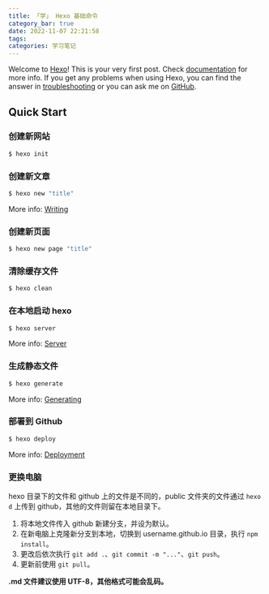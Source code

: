 ```yaml
---
title: 「学」 Hexo 基础命令
category_bar: true
date: 2022-11-07 22:21:58
tags:
categories: 学习笔记
---
```


Welcome to [Hexo](https://hexo.io/)! This is your very first post. Check [documentation](https://hexo.io/docs/) for more info. If you get any problems when using Hexo, you can find the answer in [troubleshooting](https://hexo.io/docs/troubleshooting.html) or you can ask me on [GitHub](https://github.com/hexojs/hexo/issues).

## Quick Start

### 创建新网站

``` bash
$ hexo init
```

### 创建新文章

``` bash
$ hexo new "title"
```

More info: [Writing](https://hexo.io/docs/writing.html)

### 创建新页面

``` bash
$ hexo new page "title"
```

### 清除缓存文件

``` bash
$ hexo clean
```

### 在本地启动 hexo

``` bash
$ hexo server
```

More info: [Server](https://hexo.io/docs/server.html)

### 生成静态文件

``` bash
$ hexo generate
```

More info: [Generating](https://hexo.io/docs/generating.html)

### 部署到 Github

``` bash
$ hexo deploy
```

More info: [Deployment](https://hexo.io/docs/one-command-deployment.html)

### 更换电脑

hexo 目录下的文件和 github 上的文件是不同的，public 文件夹的文件通过 `hexo d` 上传到 github，其他的文件则留在本地目录下。

1. 将本地文件传入 github 新建分支，并设为默认。
2. 在新电脑上克隆新分支到本地，切换到 username.github.io 目录，执行 `npm install`。
3. 更改后依次执行 `git add .`、`git commit -m "..."`、`git push`。
4. 更新前使用 `git pull`。

**.md 文件建议使用 UTF-8，其他格式可能会乱码。**
